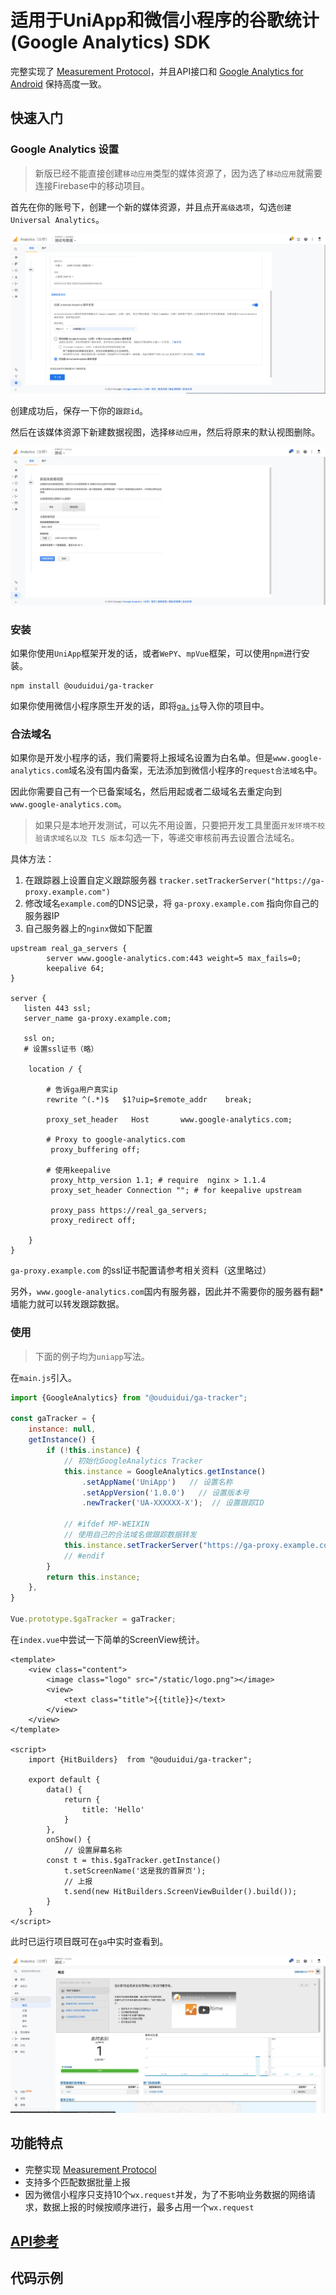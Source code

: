 # 适用于UniApp和微信小程序的谷歌统计 (Google Analytics) SDK
完整实现了 [Measurement Protocol](https://developers.google.com/analytics/devguides/collection/protocol/v1/reference)，并且API接口和 [Google Analytics for Android](https://developers.google.com/analytics/devguides/collection/android/v4/) 保持高度一致。

## 快速入门

### Google Analytics 设置

> 新版已经不能直接创建`移动应用`类型的媒体资源了，因为选了`移动应用`就需要连接Firebase中的移动项目。

首先在你的账号下，创建一个新的媒体资源，并且点开`高级选项`，勾选`创建Universal Analytics`。

![create_property](./image/create_property.png)

创建成功后，保存一下你的`跟踪id`。

然后在该媒体资源下新建数据视图，选择`移动应用`，然后将原来的默认视图删除。

![create_view](./image/create_view.png)

### 安装

如果你使用`UniApp`框架开发的话，或者`WePY`、`mpVue`框架，可以使用`npm`进行安装。

```shell
npm install @ouduidui/ga-tracker
```

如果你使用微信小程序原生开发的话，即将[`ga.js`](https://github.com/OUDUIDUI/ga-tracker/releases)导入你的项目中。

### 合法域名

如果你是开发小程序的话，我们需要将上报域名设置为白名单。但是`www.google-analytics.com`域名没有国内备案，无法添加到微信小程序的`request合法域名`中。

因此你需要自己有一个已备案域名，然后用起或者二级域名去重定向到`www.google-analytics.com`。

> 如果只是本地开发测试，可以先不用设置，只要把开发工具里面`开发环境不校验请求域名以及 TLS 版本`勾选一下，等递交审核前再去设置合法域名。

具体方法：

1. 在跟踪器上设置自定义跟踪服务器 `tracker.setTrackerServer("https://ga-proxy.example.com")`
2. 修改域名`example.com`的DNS记录，将 `ga-proxy.example.com` 指向你自己的服务器IP
3. 自己服务器上的`nginx`做如下配置

```shell
upstream real_ga_servers {
        server www.google-analytics.com:443 weight=5 max_fails=0;
        keepalive 64;
}

server {    
   listen 443 ssl;
   server_name ga-proxy.example.com;
   
   ssl on;
   # 设置ssl证书（略）

    location / {

        # 告诉ga用户真实ip
        rewrite ^(.*)$   $1?uip=$remote_addr    break;
    
        proxy_set_header   Host       www.google-analytics.com;

        # Proxy to google-analytics.com
         proxy_buffering off;

        # 使用keepalive
         proxy_http_version 1.1; # require  nginx > 1.1.4
         proxy_set_header Connection ""; # for keepalive upstream

         proxy_pass https://real_ga_servers;
         proxy_redirect off;

    }
}
```

`ga-proxy.example.com` 的ssl证书配置请参考相关资料（这里略过）

另外，`www.google-analytics.com`国内有服务器，因此并不需要你的服务器有翻*墙能力就可以转发跟踪数据。

### 使用

> 下面的例子均为`uniapp`写法。

在`main.js`引入。

```js
import {GoogleAnalytics} from "@ouduidui/ga-tracker";

const gaTracker = {
    instance: null,
    getInstance() {
        if (!this.instance) {
            // 初始化GoogleAnalytics Tracker
            this.instance = GoogleAnalytics.getInstance() 
                .setAppName('UniApp')   // 设置名称
                .setAppVersion('1.0.0')   // 设置版本号
                .newTracker('UA-XXXXXX-X');  // 设置跟踪ID

            // #ifdef MP-WEIXIN
            // 使用自己的合法域名做跟踪数据转发
            this.instance.setTrackerServer("https://ga-proxy.example.com");
            // #endif
        }
        return this.instance;
    },
}

Vue.prototype.$gaTracker = gaTracker;
```

在`index.vue`中尝试一下简单的ScreenView统计。

```vue
<template>
	<view class="content">
		<image class="logo" src="/static/logo.png"></image>
		<view>
			<text class="title">{{title}}</text>
		</view>
	</view>
</template>

<script>
    import {HitBuilders}  from "@ouduidui/ga-tracker";

	export default {
		data() {
			return {
				title: 'Hello'
			}
		},
		onShow() {
		    // 设置屏幕名称
      	const t = this.$gaTracker.getInstance()
		    t.setScreenName('这是我的首屏页');
		    // 上报
		    t.send(new HitBuilders.ScreenViewBuilder().build());
		}
	}
</script>
```

此时已运行项目既可在`ga`中实时查看到。

![ga_test_demo](./image/ga_test_demo.png)

## 功能特点

* 完整实现 [Measurement Protocol](https://developers.google.com/analytics/devguides/collection/protocol/v1/reference)
* 支持多个匹配数据批量上报
* 因为微信小程序只支持10个`wx.request`并发，为了不影响业务数据的网络请求，数据上报的时候按顺序进行，最多占用一个`wx.request`

## [API参考](./docs/api.md)

## 代码示例
